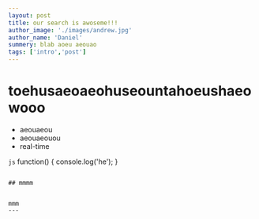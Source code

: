 ```yaml
---
layout: post
title: our search is awoseme!!!
author_image: './images/andrew.jpg'
author_name: 'Daniel'
summery: blab aoeu aeouao
tags: ['intro','post']
---
```


# toehusaeoaeohuseountahoeushaeowooo

* aeouaeou
* aeouaeouou
* real-time

```js```
    function() {
      console.log('he');
    }
```

## mmmm


mmm
---

